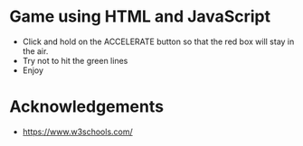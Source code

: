 # Game using HTML and JavaScript
- Click and hold on the ACCELERATE button so that the red box will stay in the air.
- Try not to hit the green lines
- Enjoy
# Acknowledgements
- https://www.w3schools.com/
